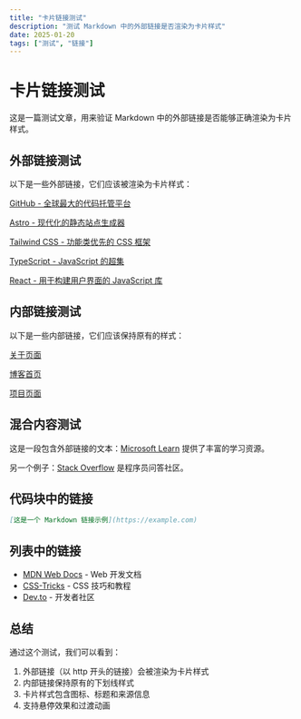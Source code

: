 ```yaml
---
title: "卡片链接测试"
description: "测试 Markdown 中的外部链接是否渲染为卡片样式"
date: 2025-01-20
tags: ["测试", "链接"]
---
```


# 卡片链接测试

这是一篇测试文章，用来验证 Markdown 中的外部链接是否能够正确渲染为卡片样式。

## 外部链接测试

以下是一些外部链接，它们应该被渲染为卡片样式：

[GitHub - 全球最大的代码托管平台](https://github.com)

[Astro - 现代化的静态站点生成器](https://astro.build)

[Tailwind CSS - 功能类优先的 CSS 框架](https://tailwindcss.com)

[TypeScript - JavaScript 的超集](https://typescriptlang.org)

[React - 用于构建用户界面的 JavaScript 库](https://react.dev)

## 内部链接测试

以下是一些内部链接，它们应该保持原有的样式：

[关于页面](/about)

[博客首页](/blog)

[项目页面](/projects)

## 混合内容测试

这是一段包含外部链接的文本：[Microsoft Learn](https://learn.microsoft.com) 提供了丰富的学习资源。

另一个例子：[Stack Overflow](https://stackoverflow.com) 是程序员问答社区。

## 代码块中的链接

```markdown
[这是一个 Markdown 链接示例](https://example.com)
```

## 列表中的链接

- [MDN Web Docs](https://developer.mozilla.org) - Web 开发文档
- [CSS-Tricks](https://css-tricks.com) - CSS 技巧和教程
- [Dev.to](https://dev.to) - 开发者社区

## 总结

通过这个测试，我们可以看到：

1. 外部链接（以 http 开头的链接）会被渲染为卡片样式
2. 内部链接保持原有的下划线样式
3. 卡片样式包含图标、标题和来源信息
4. 支持悬停效果和过渡动画 